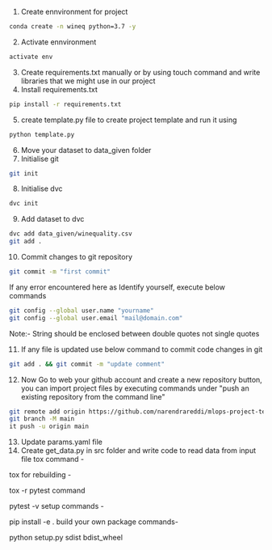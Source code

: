 1. Create ennvironment for project
```bash
conda create -n wineq python=3.7 -y
```
2. Activate ennvironment
```bash
activate env
```
3. Create requirements.txt manually or by using touch command and write libraries that we might use in our project
4. Install requirements.txt
```bash
pip install -r requirements.txt
```
5. create template.py file to create project template and run it using 
```bash
python template.py
```
6. Move your dataset to data_given folder
7. Initialise git
```bash
git init
```
8. Initialise dvc
```bash
dvc init 
```
9. Add dataset to dvc
```bash
dvc add data_given/winequality.csv
git add .
```
10. Commit changes to git repository
```bash
git commit -m "first commit"
```
If any error encountered here as Identify yourself, execute below commands
```bash
git config --global user.name "yourname"
git config --global user.email "mail@domain.com"
```
Note:- String should be enclosed between double quotes not single quotes

11. If any file is updated use below command to commit code changes in git
```bash
git add . && git commit -m "update comment"
```
12. Now Go to web your github account and create a new repository button, you can import project files by executing commands under "push an existing repository from the command line"
```bash
git remote add origin https://github.com/narendrareddi/mlops-project-template.git
git branch -M main
it push -u origin main
```
13. Update params.yaml file
14. Create get_data.py in src folder and write code to read data from input file
tox command -

tox
for rebuilding -

tox -r 
pytest command

pytest -v
setup commands -

pip install -e . 
build your own package commands-

python setup.py sdist bdist_wheel